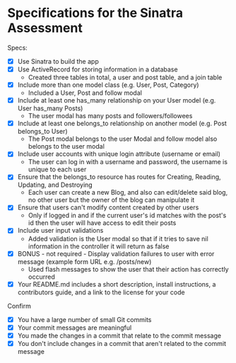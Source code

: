# Specifications for the Sinatra Assessment

Specs:
- [x] Use Sinatra to build the app
- [x] Use ActiveRecord for storing information in a database
  - Created three tables in total, a user and post table, and a join table 
- [x] Include more than one model class (e.g. User, Post, Category)
  - Included a User, Post and follow modal
- [x] Include at least one has_many relationship on your User model (e.g. User has_many Posts)
  - The user modal has many posts and followers/followees 
- [x] Include at least one belongs_to relationship on another model (e.g. Post belongs_to User)
  - The Post modal belongs to the user Modal and follow model also belongs to the user modal 
- [x] Include user accounts with unique login attribute (username or email)
  - The user can log in with a username and password, the username is unique to each user 
- [x] Ensure that the belongs_to resource has routes for Creating, Reading, Updating, and Destroying
  - Each user can create a new Blog, and also can edit/delete said blog, no other user but the owner of the blog can manipulate it   
- [x] Ensure that users can't modify content created by other users
  - Only if logged in and if the current user's id matches with the post's id then the user will have access to edit their posts
- [x] Include user input validations
  - Added validation is the User modal so that if it tries to save nil information in the controller it will return as false  
- [x] BONUS - not required - Display validation failures to user with error message (example form URL e.g. /posts/new)
  - Used flash messages to show the user that their action has correctly occurred 
- [x] Your README.md includes a short description, install instructions, a contributors guide, and a link to the license for your code

Confirm
- [x] You have a large number of small Git commits
- [x] Your commit messages are meaningful
- [x] You made the changes in a commit that relate to the commit message
- [x] You don't include changes in a commit that aren't related to the commit message
